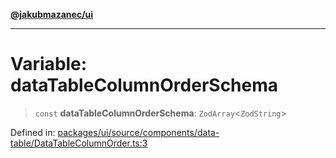 [**@jakubmazanec/ui**](../README.md)

---

# Variable: dataTableColumnOrderSchema

> `const` **dataTableColumnOrderSchema**: `ZodArray`\<`ZodString`\>

Defined in:
[packages/ui/source/components/data-table/DataTableColumnOrder.ts:3](https://github.com/jakubmazanec/tools/blob/797379ce98752dc838b82c8398e04d90c58ce9e7/packages/ui/source/components/data-table/DataTableColumnOrder.ts#L3)
